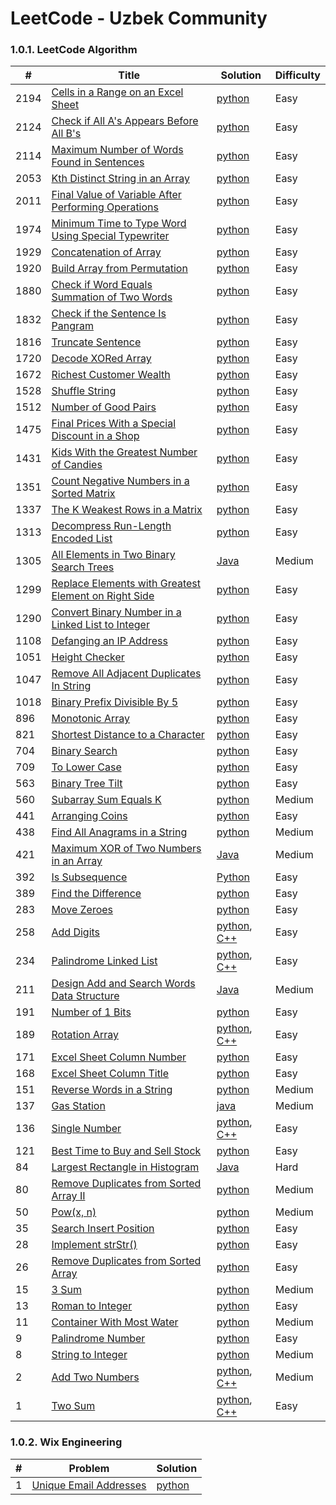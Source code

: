 LeetCode - Uzbek Community
========

### 1.0.1. LeetCode Algorithm

| #    | Title                                                                                                                                       | Solution                                                                                                                                    | Difficulty |
| ---- | ------------------------------------------------------------------------------------------------------------------------------------------- | ------------------------------------------------------------------------------------------------------------------------------------------- | ---------- |
| 2194 | [Cells in a Range on an Excel Sheet](https://leetcode.com/problems/cells-in-a-range-on-an-excel-sheet/)                                     | [python](Algorithms/python/CellsInARangeOnAnExcelSheet/cells-in-a-range-on-an-excel-sheet.py)                                               | Easy       |
| 2124 | [Check if All A's Appears Before All B's](https://leetcode.com/problems/check-if-all-as-appears-before-all-bs/)                             | [python](Algorithms/python/CheckifAllAsAppearsBeforeAllBs/Check-if-All-A's-Appears-Before-All-B's.py)                                       | Easy       |
| 2114 | [Maximum Number of Words Found in Sentences](https://leetcode.com/problems/maximum-number-of-words-found-in-sentences/)                     | [python](Algorithms/python/MaximumNumberofWordsFoundinSentences/MaximumNumberofWordsFoundinSentences.py)                                    | Easy       |
| 2053 | [Kth Distinct String in an Array](https://leetcode.com/problems/kth-distinct-string-in-an-array/)                                           | [python](Algorithms/python/KthDistinctStringInAnArray/distinct-string-in-an-array.py)                                                       | Easy       |
| 2011 | [Final Value of Variable After Performing Operations](https://leetcode.com/problems/final-value-of-variable-after-performing-operations/)   | [python](Algorithms/python/FinalValueOfVariableAfterPerformingOperations/FinalValueofVariableAfterPerformingOperations.py)                  | Easy       |
| 1974 | [Minimum Time to Type Word Using Special Typewriter](https://leetcode.com/problems/minimum-time-to-type-word-using-special-keyboard/)       | [python](Algorithms/python/MinimumTimetoTypeWordUsingSpecialTypewriter/minimum-time-to-type-word-using-special-typewriter.py)               | Easy       |
| 1929 | [Concatenation of Array](https://leetcode.com/problems/concatenation-of-array/)                                                             | [python](Algorithms/python/ConcatenationOfArray/ConcatenationOfArray.py)                                                                    | Easy       |
| 1920 | [Build Array from Permutation](https://leetcode.com/problems/build-array-from-permutation/)                                                 | [python](Algorithms/python/BuildArrayfromPermutation/BuildArrayfromPermutation.py)                                                          | Easy       |
| 1880 | [Check if Word Equals Summation of Two Words](https://leetcode.com/problems/check-if-word-equals-summation-of-two-words/)                   | [python](Algorithms/python/CheckIfWordEqualsSummationOfTwoWords/ifWordEqualsSummationofTwo-Words.py)                                        | Easy       |
| 1832 | [Check if the Sentence Is Pangram](https://leetcode.com/problems/check-if-the-sentence-is-pangram/)                                         | [python](Algorithms/python/CheckIfTheSentenceIsPangram/check-if-the-sentence-is-pangram.py)                                                 | Easy       |
| 1816 | [Truncate Sentence](https://leetcode.com/problems/truncate-sentence/)                                                                       | [python](Algorithms/python/TruncateSentence/Truncate-Sentence.py)                                                                           | Easy       |
| 1720 | [Decode XORed Array](https://leetcode.com/problems/decode-xor-ed-array/)                                                                    | [python](Algorithms/python/DecodeXORedArray/DecodeXORedArray.py)                                                                            | Easy       |
| 1672 | [Richest Customer Wealth](https://leetcode.com/problems/richest-customer-wealth)                                                            | [python](Algorithms/python/RichestCustomerWealth/)                                                                                          | Easy       |
| 1528 | [Shuffle String](https://leetcode.com/problems/shuffle-string)                                                                              | [python](Algorithms/python/ShuffleString/ShuffleString.py)                                                                                  | Easy       |
| 1512 | [Number of Good Pairs](https://leetcode.com/problems/number-of-good-pairs)                                                                  | [python](Algorithms/python/NumberOfGoodPairs/NumberOfGoodPairs.py)                                                                          | Easy       |
| 1475 | [Final Prices With a Special Discount in a Shop](https://leetcode.com/problems/final-prices-with-a-special-discount-in-a-shop/)             | [python](Algorithms/python/FinalPricesWithaSpecialDiscountinaShop/final-prices-with-a-special-discount-in-a-shop.py)                        | Easy       |
| 1431 | [Kids With the Greatest Number of Candies](https://leetcode.com/problems/kids-with-the-greatest-number-of-candies/)                         | [python](Algorithms/python/KidsWiththeGreatestNumberofCandies/KidsWiththeGreatestNumberofCandies.py)                                        | Easy       |
| 1351 | [Count Negative Numbers in a Sorted Matrix](https://leetcode.com/problems/count-negative-numbers-in-a-sorted-matrix/)                       | [python](Algorithms/python/CountNegativeNumbersinaSortedMatrix/Count-Negative-Numbers-in-a-Sorted-Matrix.py)                                | Easy       |
| 1337 | [The K Weakest Rows in a Matrix](https://leetcode.com/problems/the-k-weakest-rows-in-a-matrix/)                                             | [python](Algorithms/python/TheKWeakestRowsinaMatrix/The-K-Weakest-Rows-in-a-Matrix.py)                                                      | Easy       |
| 1313 | [Decompress Run-Length Encoded List](https://leetcode.com/problems/decompress-run-length-encoded-list/)                                     | [python](Algorithms/python/DecompressRun-LengthEncodedList/1313-Decompress-Run-Length-Encoded-List.py)                                      | Easy       |
| 1305 | [All Elements in Two Binary Search Trees](https://leetcode.com/problems/all-elements-in-two-binary-search-trees)                            | [Java](Algorithms/Java/AllElementsInTwoBinarySearchTrees/All_Elements_in_Two_Binary_Search_Trees.java)                                      | Medium     |
| 1299 | [Replace Elements with Greatest Element on Right Side](https://leetcode.com/problems/replace-elements-with-greatest-element-on-right-side/) | [python](Algorithms/python/ReplaceElementswithGreatestElementonRightSide/Replace-Elements-with-Greatest-Element-on-Right-Side.py)           | Easy       |
| 1290 | [Convert Binary Number in a Linked List to Integer](https://leetcode.com/problems/convert-binary-number-in-a-linked-list-to-integer/)       | [python](Algorithms/python/ConvertBinaryNumberinaLinkedListtoInteger/1290.ConvertBinaryNumberinaLinkedListtoInteger.py)                     | Easy       |
| 1108 | [Defanging an IP Address](https://leetcode.com/problems/defanging-an-ip-address)                                                            | [python](Algorithms/python/DefanginganIPAddress/DefangingAnIPAddress.py)                                                                    | Easy       |
| 1051 | [Height Checker](https://leetcode.com/problems/height-checker/)                                                                             | [python](Algorithms/python/HeightChecker/height-checker.py)                                                                                 | Easy       |
| 1047 | [Remove All Adjacent Duplicates In String](https://leetcode.com/problems/remove-all-adjacent-duplicates-in-string/)                         | [python](Algorithms/python/RemoveAllAdjacentDuplicatesInString/Remove-All-Adjacent-Duplicates-In-String.py)                                 | Easy       |
| 1018 | [Binary Prefix Divisible By 5](https://leetcode.com/problems/binary-prefix-divisible-by-5/)                                                 | [python](Algorithms/python/BinaryPrefixDivisibleBy5/BinaryPrefixDivisibleBy5.py)                                                            | Easy       |
| 896  | [Monotonic Array](https://leetcode.com/problems/monotonic-array/)                                                                           | [python](Algorithms/python/MonotonicArray/monotonic-array.py)                                                                               | Easy       |
| 821  | [Shortest Distance to a Character](https://leetcode.com/problems/shortest-distance-to-a-character/)                                         | [python](Algorithms/python/ShortestDistanceToACharacter/Shortest-Distance-to-a-Character.py)                                                | Easy       |
| 704  | [Binary Search](https://leetcode.com/problems/binary-search/)                                                                               | [python](Algorithms/python/BinarySearch/704-binary-search.py)                                                                               | Easy       |
| 709  | [To Lower Case](https://leetcode.com/problems/to-lower-case)                                                                                | [python](Algorithms/python/ToLowerCase/ToLowerCase.py)                                                                                      | Easy       |
| 563  | [Binary Tree Tilt](https://leetcode.com/problems/binary-tree-tilt)                                                                          | [python](Algorithms/python/BinaryTreeTilt/BinaryTreeTilt.py)                                                                                | Easy       |
| 560  | [Subarray Sum Equals K](https://leetcode.com/problems/subarray-sum-equals-k/)                                                               | [python](Algorithms/python/SubarraySumEqualsK/Subarray-Sum-Equals-K.py)                                                                     | Medium     |
| 441  | [Arranging Coins](https://leetcode.com/problems/arranging-coins/)                                                                           | [python](Algorithms/python/ArrangingCoins/441-arranging-coins.py)                                                                           | Easy       |
| 438  | [Find All Anagrams in a String](https://leetcode.com/problems/find-all-anagrams-in-a-string/)                                               | [python](Algorithms/python/FindAllAnagramsinaString/Find-All-Anagrams-in-a-String.py)                                                       | Medium     |
| 421  | [Maximum XOR of Two Numbers in an Array](https://leetcode.com/problems/maximum-xor-of-two-numbers-in-an-array/)                             | [Java](Algorithms/Java/MaximumXOROfTwoNumbersInAnArray/Maximum_XOR_of_Two_Numbers_in_an_Array.java)                                         | Medium     |
| 392  | [Is Subsequence](https://leetcode.com/problems/is-subsequence/)                                                                             | [Python](Algorithms/python/IsSubsequence/392-is-subsequence.py)                                                                             | Easy       |
| 389  | [Find the Difference](https://leetcode.com/problems/find-the-difference/)                                                                   | [python](Algorithms/python/FindTheDifference/389-find-the-difference.py)                                                                    | Easy       |
| 283  | [Move Zeroes](https://leetcode.com/problems/move-zeroes/)                                                                                   | [python](Algorithms/python/MoveZeroes/Move-Zeroes.py)                                                                                       | Easy       |      
| 258  | [Add Digits](https://leetcode.com/problems/add-digits/)                                                                                     | [python](Algorithms/python/AddDigits/258-add-digits.py), [C++](Algorithms/C++/AddDigits/258-add-digits.cpp)                                 | Easy       |
| 234  | [Palindrome Linked List](https://leetcode.com/problems/palindrome-linked-list/)                                                             | [python](Algorithms/python/PalindromeLinkedList/PalindromeLinkedList.py), [C++](Algorithms/C++/PalidromeLinkedList/PalidromeLinkedList.cpp) | Easy       |
| 211  | [Design Add and Search Words Data Structure](https://leetcode.com/problems/design-add-and-search-words-data-structure/)                     | [Java](Algorithms/Java/DesignAddAndSearchWordsDataStructure/DesignAddAndSearchWordsDataStructure.java)                                      | Medium     |
| 191  | [Number of 1 Bits](https://leetcode.com/problems/number-of-1-bits/)                                                                         | [python](Algorithms/python/NumberOf1Bits/number-of-1-bits.py)                                                                               | Easy       |
| 189  | [Rotation Array](https://leetcode.com/problems/rotate-array/)                                                                               | [python](Algorithms/python/RotateArray/RotateArray.py), [C++](Algorithms/C++/RotateArray/RotateArray.cpp)                                   | Easy       |
| 171  | [Excel Sheet Column Number](https://leetcode.com/problems/excel-sheet-column-number/)                                                       | [python](Algorithms/python/ExcelSheetColumnNumber/excel-sheet-column-number.py)                                                             | Easy       |
| 168  | [Excel Sheet Column Title](https://leetcode.com/problems/excel-sheet-column-title/)                                                         | [python](Algorithms/python/ExcelSheetColumnTitle/excel-sheet-column-title.py)                                                               | Easy       |
| 151  | [Reverse Words in a String](https://leetcode.com/problems/reverse-words-in-a-string/)                                                       | [python](Algorithms/python/ReverseWordsInAString/Reverse-Words-in-a-String.py)                                                              | Medium     |
| 137  | [Gas Station](https://leetcode.com/problems/gas-station/)                                                                                   | [java](Algorithms/Java/GasStation/Gas_Station.java)                                                                                         | Medium     |
| 136  | [Single Number](https://leetcode.com/problems/single-number/)                                                                               | [python](Algorithms/python/SingleNumber/136-single-number.py), [C++](Algorithms/C++/SingleNumber/SingleNumber.cpp)                          | Easy       |
| 121  | [Best Time to Buy and Sell Stock](https://leetcode.com/problems/best-time-to-buy-and-sell-stock/)                                           | [python](Algorithms/python/BestTimeToBuyAndSellStock/BestTimeToBuyAndSellStock.py)                                                          | Easy       |
| 84   | [Largest Rectangle in Histogram](https://leetcode.com/problems/largest-rectangle-in-histogram/)                                             | [Java](Algorithms/Java/LargestRectangleInHistogram/LargestRectangleInHistogram.java)                                                        | Hard       |
| 80   | [Remove Duplicates from Sorted Array II](https://leetcode.com/problems/remove-duplicates-from-sorted-array-ii/)                             | [python](Algorithms/python/RemoveDuplicatesfromSortedArrayII/80-Remove-Duplicates-from-Sorted-Array-II.py)                                  | Medium     |
| 50   | [Pow(x, n)](https://leetcode.com/problems/powx-n)                                                                                           | [python](Algorithms/python/Pow(x,n)/pow(x,n).py)                                                                                            | Medium     |
| 35   | [Search Insert Position](https://leetcode.com/problems/search-insert-position/)                                                             | [python](Algorithms/python/SearchInsertPosition/35-search-insert-position.py)                                                               | Easy       |
| 28   | [Implement strStr()](https://leetcode.com/problems/implement-strstr/)                                                                       | [python](Algorithms/python/ImplementstrStr/implement-strstr.py)                                                                             | Easy       |
| 26   | [Remove Duplicates from Sorted Array](https://leetcode.com/problems/remove-duplicates-from-sorted-array/)                                   | [python](Algorithms/python/RemoveDuplicatesfromSortedArray/26-Remove-Duplicates-from-Sorted-Array.py)                                       | Easy       |
| 15   | [3 Sum](https://leetcode.com/problems/3sum/)                                                                                                | [python](Algorithms/python/3Sum/3Sum.py)                                                                                                    | Medium     |
| 13   | [Roman to Integer](https://leetcode.com/problems/roman-to-integer/)                                                                         | [python](Algorithms/python/RomanToInteger/roman2integer.py)                                                                                 | Easy       |
| 11   | [Container With Most Water](https://leetcode.com/problems/container-with-most-water/)                                                       | [python](Algorithms/python/ContainerWithMostWater/container-with-most-water.py)                                                             | Medium     |
| 9    | [Palindrome Number](https://leetcode.com/problems/palindrome-number)                                                                        | [python](Algorithms/python/PalindromeNumber/PalindromeNumber.py)                                                                            | Easy       |
| 8    | [String to Integer](https://leetcode.com/problems/string-to-integer-atoi/)                                                                  | [python](Algorithms/python/StringToInteger(atoi)/StringToInteger(atoi).py)                                                                  | Medium     |
| 2    | [Add Two Numbers](https://leetcode.com/problems/add-two-numbers/)                                                                           | [python](Algorithms/python/AddTwoNumbers/AddTwoNumbers.py), [C++](Algorithms/C++/AddTwoNumbers/add-two-numbers.cpp)                         | Medium     |
| 1    | [Two Sum](https://leetcode.com/problems/two-sum/)                                                                                           | [python](Algorithms/python/TwoSum/Two_Sum.py), [C++](Algorithms/C++/TwoSum/twoSum.cpp)                                                      | Easy       |

### 1.0.2. Wix Engineering
| #   | Problem                                                                       | Solution                                                      |
| --- | ----------------------------------------------------------------------------- | ------------------------------------------------------------- |
| 1   | [Unique Email Addresses](Algorithms/python/WixEngineering/wix-engineering.py) | [python](Algorithms/python/WixEngineering/wix-engineering.py) |




 
